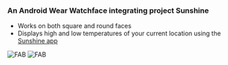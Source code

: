 ### An Android Wear Watchface integrating project Sunshine

- Works on both square and round faces
- Displays high and low temperatures of your current location using the [Sunshine app](https://github.com/udacity/Sunshine)


![FAB](https://github.com/mmazzarolo/go-ubiquitous/blob/master/extra/image1.png "Optional Title")
![FAB](https://github.com/mmazzarolo/go-ubiquitous/blob/master/extra/image2.png "Optional Title")
